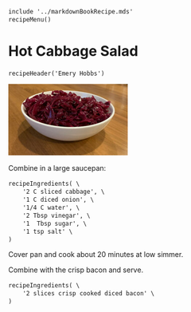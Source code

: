 ~~~ markdown-script
include '../markdownBookRecipe.mds'
recipeMenu()
~~~

# Hot Cabbage Salad

~~~ markdown-script
recipeHeader('Emery Hobbs')
~~~

![Hot Cabbage Salad](../images/HotCabbageSalad.jpg "Hot Cabbage Salad")

Combine in a large saucepan:

~~~ markdown-script
recipeIngredients( \
    '2 C sliced cabbage', \
    '1 C diced onion', \
    '1/4 C water', \
    '2 Tbsp vinegar', \
    '1  Tbsp sugar', \
    '1 tsp salt' \
)
~~~

Cover pan and cook about 20 minutes at low simmer.

Combine with the crisp bacon and serve.

~~~ markdown-script
recipeIngredients( \
    '2 slices crisp cooked diced bacon' \
)
~~~
